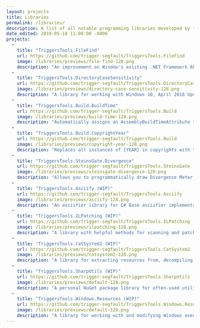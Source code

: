 ```yaml
---
layout: projects
title: Libraries
permalink: /libraries/
description: A list of all notable programming libraries developed by trigger_segfault.
date_edited: 2019-05-18 11:00:00 -0400
projects:
  -
    title: "TriggersTools.FileFind"
    url: https://github.com/trigger-segfault/TriggersTools.FileFind
    image: /libraries/previews/file-find-128.png
    description: "An improvement on Window's existing .NET Framework API for finding files. Enumeration no longer fails when encountering a secure file. File numeration is a little bit faster. Added support for matching file names by Regex."
  -
    title: "TriggersTools.DirectoryCaseSensitivity"
    url: https://github.com/trigger-segfault/TriggersTools.DirectoryCaseSensitivity
    image: /libraries/previews/directory-case-sensitivity-128.png
    description: "A library for working with Windows 10, April 2018 Update's addition of per-directory case sensitivity. Although Windows now supports case-sensitive folders, most programs still do not, and will not behave properly when files with matching case-insensitive names exist. Only use DirectoryCaseSensitivity.SetCaseSensitive() when appropriate."
  -
    title: "TriggersTools.Build.BuildTime"
    url: https://github.com/trigger-segfault/TriggersTools.Build
    image: /libraries/previews/build-time-128.png
    description: "Automatically assigns an AssemblyBuildTimeAttribute to the assembly during the beginning of the build. Build time can be acquired through extension methods such as Assembly.GetBuildTime() with AssemblyBuildTimeExtensions in the namespace TriggersTools.Build. Unlike relying on the linker time, (which already no longer works in .NET Core 1.1 and later), this method guarantees that the build time will be present as long as it was compiled with MSBuild."
  -
    title: "TriggersTools.Build.CopyrightYear"
    url: https://github.com/trigger-segfault/TriggersTools.Build
    image: /libraries/previews/copyright-year-128.png
    description: "Replaces all instances of {YEAR} in copyrights with the current year. Works with the MSBuild $(Copyright) property and the AssemblyCopyrightAttribute. Assign the $(CopyrightYearAssemblyInfo) property in your project file as your input assembly info file if you're using one different from Properties\\AssemblyInfo.cs. Assembly files are local to $(ProjectDir) unless rooted."
  -
    title: "TriggersTools.SteinsGate.Divergence"
    url: https://github.com/trigger-segfault/TriggersTools.SteinsGate
    image: /libraries/previews/steinsgate-divergence-128.png
    description: "Allows you to programmatically draw Divergence Meter nixie tubes from the visual novel & anime: Steins;Gate. Divergence uses graphics taken from the Steins;Gate visual novel for drawing the tubes, digits, and decimal point. The rest of the available characters are drawn with the Oslo II font, by Antonio Rodrigues Jr. This font was chosen as it had a similar style as well as perfect aspect ratio for each character."
  -
    title: "TriggersTools.Asciify (WIP)"
    url: https://github.com/trigger-segfault/TriggersTools.Asciify
    image: /libraries/previews/asciify-128.png
    description: "An asciifier library for C# Base asciifier implementations based off of Spektre's Stack Overflow Post, but with added color capabilities. This project is nowhere near finished and the classes are pretty poorly setup at the moment, but it still works. I would not recommend using this anywhere until it's actually cleaned up."
  -
    title: "TriggersTools.ILPatching (WIP)"
    url: https://github.com/trigger-segfault/TriggersTools.ILPatching
    image: /libraries/previews/ilpatching-128.png
    description: "A library with helpful methods for scanning and patching CIL instructions with Mono.Cecil. This was designed around a custom Regular Expression implementation that works specifically for IL opcodes and operands. The result is an easy to use API for locating the code that needs to be patched and extracting the operands that need to be known via capturing."
  -
    title: "TriggersTools.CatSystem2 (WIP)"
    url: https://github.com/trigger-segfault/TriggersTools.CatSystem2
    image: /libraries/previews/catsystem2-128.png
    description: "A library for extracting resources from, decompiling scripts from, and working with the CatSystem2 visual novel game engine. The repo contains a Documentation Wiki for ongoing documentation of CatSystem2 file specifications, undocumented features, debugging, decompiling scripts, and more. This library was split and isolated from the Grisaia Extract Sprite Viewer tool so that it could have use elsewhere."
  -
    title: "TriggersTools.SharpUtils (WIP)"
    url: https://github.com/trigger-segfault/TriggersTools.SharpUtils
    image: /libraries/previews/default-128.png
    description: "A personal NuGet package library for often-used utility functions and classes. This library has only been deployed as NuGet prereleases so that people do not expect to rely on the API to stay the same forever."
  -
    title: "TriggersTools.Windows.Resources (WIP)"
    url: https://github.com/trigger-segfault/TriggersTools.Windows.Resources
    image: /libraries/previews/default-128.png
    description: "A library for working with and modifying Windows executable resources. This is based off of the existing ClrPlus.Windows.PeBinary.ResourceLib library and modified for better functionality, and faster resource saving. Menu and Dialog resources have a proper API for them that relies much less on hacking things to get them to save properly."
---
```

